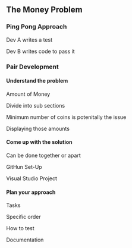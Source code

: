 ## The Money Problem

### Ping Pong Approach

Dev A writes a test

Dev B writes code to pass it

### Pair Development

#### Understand the problem

Amount of Money

Divide into sub sections

Minimum number of coins is potenitally the issue

Displaying those amounts

#### Come up with the solution

Can be done together or apart

GitHun Set-Up

Visual Studio Project

#### Plan your approach

Tasks 

Specific order

How to test

Documentation
